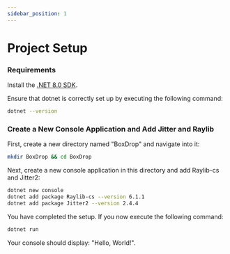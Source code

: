 ```yaml
---
sidebar_position: 1
---
```


# Project Setup

### Requirements

Install the [.NET 8.0 SDK](https://dotnet.microsoft.com/download/dotnet/8.0).

Ensure that dotnet is correctly set up by executing the following command:

```sh
dotnet --version
```

### Create a New Console Application and Add Jitter and Raylib

First, create a new directory named "BoxDrop" and navigate into it:

```sh
mkdir BoxDrop && cd BoxDrop
```

Next, create a new console application in this directory and add Raylib-cs and Jitter2:

```sh
dotnet new console
dotnet add package Raylib-cs --version 6.1.1
dotnet add package Jitter2 --version 2.4.4
```

You have completed the setup. If you now execute the following command:

```sh
dotnet run
```

Your console should display: "Hello, World!".
